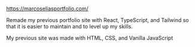https://marcoseliasportfolio.com/

Remade my previous portfolio site with React, TypeScript, and Tailwind so that it is easier to maintain and to level up my skills.

My previous site was made with HTML, CSS, and Vanilla JavaScript

